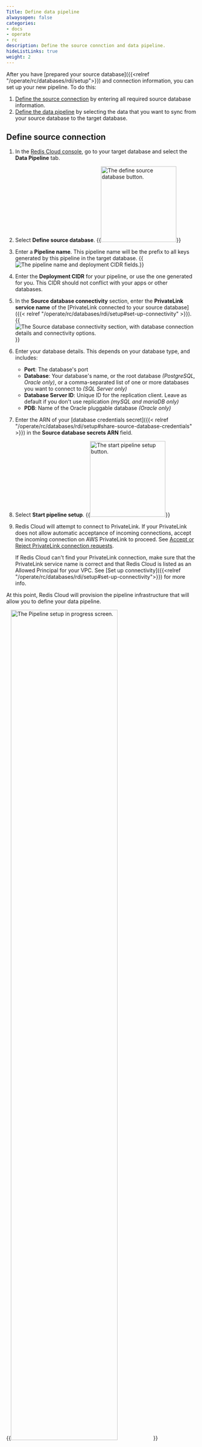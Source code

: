 ```yaml
---
Title: Define data pipeline
alwaysopen: false
categories:
- docs
- operate
- rc
description: Define the source connction and data pipeline.
hideListLinks: true
weight: 2
---
```


After you have [prepared your source database]({{<relref "/operate/rc/databases/rdi/setup">}}) and connection information, you can set up your new pipeline. To do this:

1. [Define the source connection](#define-source-connection) by entering all required source database information.
2. [Define the data pipeline](#define-data-pipeline) by selecting the data that you want to sync from your source database to the target database.

## Define source connection

1. In the [Redis Cloud console](https://cloud.redis.io/), go to your target database and select the **Data Pipeline** tab.
1. Select **Define source database**.
    {{<image filename="images/rc/rdi/rdi-define-source-database.png" alt="The define source database button." width=200px >}}
1. Enter a **Pipeline name**. This pipeline name will be the prefix to all keys generated by this pipeline in the target database.
    {{<image filename="images/rc/rdi/rdi-define-pipeline-cidr.png" alt="The pipeline name and deployment CIDR fields." >}}
1. Enter the **Deployment CIDR** for your pipeline, or use the one generated for you. This CIDR should not conflict with your apps or other databases.
1. In the **Source database connectivity** section, enter the **PrivateLink service name** of the [PrivateLink connected to your source database]({{< relref "/operate/rc/databases/rdi/setup#set-up-connectivity" >}}).
    {{<image filename="images/rc/rdi/rdi-define-connectivity.png" alt="The Source database connectivity section, with database connection details and connectivity options." >}}
1. Enter your database details. This depends on your database type, and includes:
    - **Port**: The database's port
    - **Database**: Your database's name, or the root database *(PostgreSQL, Oracle only)*, or a comma-separated list of one or more databases you want to connect to *(SQL Server only)*
    - **Database Server ID**: Unique ID for the replication client. Leave as default if you don't use replication *(mySQL and mariaDB only)*
    - **PDB**: Name of the Oracle pluggable database *(Oracle only)*
1. Enter the ARN of your [database credentials secret]({{< relref "/operate/rc/databases/rdi/setup#share-source-database-credentials" >}}) in the **Source database secrets ARN** field.
1. Select **Start pipeline setup**.
    {{<image filename="images/rc/rdi/rdi-start-pipeline-setup.png" alt="The start pipeline setup button." width=200px >}}
1. Redis Cloud will attempt to connect to PrivateLink. If your PrivateLink does not allow automatic acceptance of incoming connections, accept the incoming connection on AWS PrivateLink to proceed. See [Accept or Reject PrivateLink connection requests](https://docs.aws.amazon.com/vpc/latest/privatelink/configure-endpoint-service.html#accept-reject-connection-requests).

    If Redis Cloud can't find your PrivateLink connection, make sure that the PrivateLink service name is correct and that Redis Cloud is listed as an Allowed Principal for your VPC. See [Set up connectivity]({{<relref "/operate/rc/databases/rdi/setup#set-up-connectivity">}}) for more info.

At this point, Redis Cloud will provision the pipeline infrastructure that will allow you to define your data pipeline. 

{{<image filename="images/rc/rdi/rdi-pipeline-setup-in-progress.png" alt="The Pipeline setup in progress screen." width=75% >}}

Pipelines are provisioned in the background. You aren't allowed to make changes to your data pipeline or to your database during provisioning. This process will take a long time, so you can close the window and come back later.

When your pipeline is provisioned, select **Complete setup**. You will then [define your data pipeline](#define-data-pipeline).

{{<image filename="images/rc/rdi/rdi-complete-setup.png" alt="The complete setup button." width=200px >}}

## Define data pipeline

After your pipeline is provisioned, you will be able to define your pipeline. You will select the database schemas, tables, and columns that you want to import and synchronize with your primary database.

### Configure a new pipeline

1. In the [Redis Cloud console](https://cloud.redis.io/), go to your target database and select the **Data Pipeline** tab. If your pipeline is already provisioned, select **Complete setup** to go to the **Pipeline definition** section.
    {{<image filename="images/rc/rdi/rdi-complete-setup.png" alt="The complete setup button." width=200px >}}
1. For the **Configure a new pipeline** option, select the Redis data type to write keys to the target. You can choose **Hash** or **JSON** if the target database supports JSON. 
    {{<image filename="images/rc/rdi/rdi-configure-new-pipeline.png" alt="The Pipeline definition screen. Configure a new pipeline is selected." width=75% >}}
    Select **Continue**.
    {{<image filename="images/rc/rdi/rdi-continue-button.png" alt="The continue button." width=150px >}}
1. Select the Schema and Tables you want to migrate to the target database from the **Source data selection** list. 
    {{<image filename="images/rc/rdi/rdi-select-source-data.png" alt="The select source data section. " width=75% >}}

    You can select any number of columns from a table.

    {{<image filename="images/rc/rdi/rdi-select-columns.png" alt="The select source data section. A table is expanded with a few columns selected." width=75% >}}

    If any tables are missing a unique constraint, the **Missing unique constraint** list will appear. Select the columns that define a unique constraint for those tables from the list.

    {{<image filename="images/rc/rdi/rdi-missing-unique-constraint.png" alt="The missing unique constraint list." width=75% >}}

    {{<image filename="images/rc/rdi/rdi-select-constraints.png" alt="The missing unique constraint list with columns selected." width=75% >}}

    Select **Add schema** to add more database schemas.

    {{<image filename="images/rc/rdi/rdi-add-schema.png" alt="The add schema button." width=150px >}}
    
    Select **Delete** to delete a schema. You must have at least one schema to continue.

    {{<image filename="images/rc/rdi/rdi-delete-schema.png" alt="The delete schema button." width=50px >}}

    After you've selected the schemas and tables you want to sync, select **Continue**.

     {{<image filename="images/rc/rdi/rdi-continue-button.png" alt="The continue button." width=150px >}}

1. Review the tables you selected in the **Summary**. If everything looks correct, select **Start ingest** to start ingesting data from your source database.

    {{<image filename="images/rc/rdi/rdi-start-ingest.png" alt="The start ingest button." width=175px >}}

At this point, the data pipeline will ingest data from the source database to your target Redis database. This process will take time, especially if you have a lot of records in your source database. 

After this initial sync is complete, the data pipeline enters the *change streaming* phase, where changes are captured as they happen. Changes in the source database are added to the target within a few seconds of capture. 

You can view the status of your data pipeline in the **Data pipeline** tab of your database. See [View and edit data pipeline]({{<relref "/operate/rc/databases/rdi/view-edit">}}) to learn more.